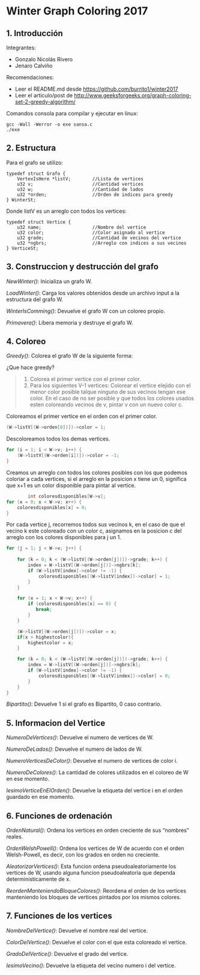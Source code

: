 # Winter Graph Coloring 2017

## 1. Introducción ##

Integrantes:
* Gonzalo Nicolás Rivero
* Jenaro Calviño

Recomendaciones:
* Leer el README.md desde https://github.com/burrito1/winter2017
* Leer el articulo/post de http://www.geeksforgeeks.org/graph-coloring-set-2-greedy-algorithm/

Comandos consola para compilar y ejecutar en linux:

    gcc -Wall -Werror -o exe sansa.c
    ./exe


## 2. Estructura ##

Para el grafo se utilizo:

    typedef struct Grafo {
        VertexIsHere *listV;        //Lista de vertices
        u32 v;                      //Cantidad vertices
        u32 w;                      //Cantidad de lados
        u32 *orden;                 //Orden de indices para greedy
    } WinterSt;

Donde listV es un arreglo con todos los vertices:

    typedef struct Vertice {
        u32 name;                   //Nombre del vertice
        u32 color;                  //Color asignado al vertice
        u32 grade;                  //Cantidad de vecinos del vertice
        u32 *ngbrs;                 //Arreglo con indices a sus vecinos
    } VerticeSt;


## 3. Construccion y destrucción del grafo ##

_NewWinter()_: Inicializa un grafo W.

_LoadWinter()_: Carga los valores obtenidos desde un archivo input a la estructura del grafo W.

_WinterIsComming()_: Devuelve el grafo W con un coloreo propio.

_Primavera()_: Libera memoria y destruye el grafo W.


## 4. Coloreo ##

_Greedy()_: Colorea el grafo W de la siguiente forma:

¿Que hace greedy?
>1. Colorea el primer vertice con el primer color.
>2. Para los siguientes V-1 vertices: Colorear el vertice elejido con el menor color posible talque ninguno de sus vecinos tengan ese color. En el caso de no ser posible y que todos los colores usados esten coloreando vecinos de v, pintar v con un nuevo color c.

Coloreamos el primer vertice en el orden con el primer color.
    
```c
(W->listV[(W->orden[0])])->color = 1;
```
    
Descoloreamos todos los demas vertices.

```c
for (i = 1; i < W->v; i++) {
    (W->listV[(W->orden[i])])->color = -1;
}
```

Creamos un arreglo con todos los colores posibles con los que podemos coloriar a cada vertices, si el arreglo en la posicion x tiene un 0, significa que x+1 es un color disponible para pintar al vertice.

```c
        int coloresdisponibles[W->v];
for (x = 0; x < W->v; x++) {
    coloresdisponibles[x] = 0;
}
```
    
Por cada vertice j, recorremos todos sus vecinos k, en el caso de que el vecino k este coloreado con un color c, asignamos en la posicion c del arreglo con los colores disponibles para j un 1.

```c
for (j = 1; j < W->v; j++) {                                           //Recorro j
        
    for (k = 0; k < (W->listV[(W->orden[j])])->grade; k++) {           //Recorro k vecinos de j
        index = W->listV[(W->orden[j])]->ngbrs[k];
        if (W->listV[index]->color != -1) {                            //Si el color en el k vecino de j no es -1 (Ya esta pintado)
            coloresdisponibles[(W->listV[index])->color] = 1;          //Marco en mi arreglo de colores como 1 en la posicion color de k
        }                                                              //De esta forma sabemos que el color igual al indice de esa posicion
    }                                                                  //No puede ser usado para pintar j

    for (x = 1; x < W->v; x++) {
        if (coloresdisponibles[x] == 0) {                              //Recorro el arreglo hasta encontrar un color disponible
           break;
        }
    }

    (W->listV[(W->orden[j])])->color = x;                              //Pinto j con el color x donde x es la posicion+1 del primer disponible
    if(x > highestcolor){
        highestcolor = x;                                              //Si el nuevo color es mas grande que mi mayor color anterior lo cambio
    }

    for (k = 0; k < (W->listV[(W->orden[j])])->grade; k++) {
        index = W->listV[(W->orden[j])]->ngbrs[k];
        if (W->listV[index]->color != -1) {
            coloresdisponibles[(W->listV[index])->color] = 0;          //Ajusto mi arreglo de colores para mi proximo j
        }
    }
}
```    

_Bipartito()_: Devuelve 1 si el grafo es Bipartito, 0 caso contrario.


## 5. Informacion del Vertice ##

_NumeroDeVertices()_: Devuelve el numero de vertices de W.

_NumeroDeLados()_: Devuelve el numero de lados de W.

_NumeroVerticesDeColor()_: Devuelve el numero de vertices de color i.

_NumeroDeColores()_: La cantidad de colores utilizados en el coloreo de W en ese momento.

_IesimoVerticeEnElOrden()_: Devuelve la etiqueta del vertice i en el orden guardado en ese momento.

## 6. Funciones de ordenación ##

_OrdenNatural()_: Ordena los vertices en orden creciente de sus “nombres” reales.

_OrdenWelshPowell()_: Ordena los vertices de W de acuerdo con el orden Welsh-Powell, es decir, con los grados en orden
no creciente.

_AleatorizarVertices()_: Esta funcion ordena pseudoaleatoriamente los vertices de W, usando alguna funcion pseudoaleatoria que dependa deterministicamente de x. 

_ReordenManteniendoBloqueColores()_: Reordena el orden de los vertices manteniendo los bloques de vertices pintados por los mismos colores.


## 7. Funciones de los vertices ##

_NombreDelVertice()_: Devuelve el nombre real del vertice.

_ColorDelVertice()_: Devuelve el color con el que esta coloreado el vertice.

_GradoDelVertice()_: Devuelve el grado del vertice.

_IesimoVecino()_: Devuelve la etiqueta del vecino numero i del vertice.

